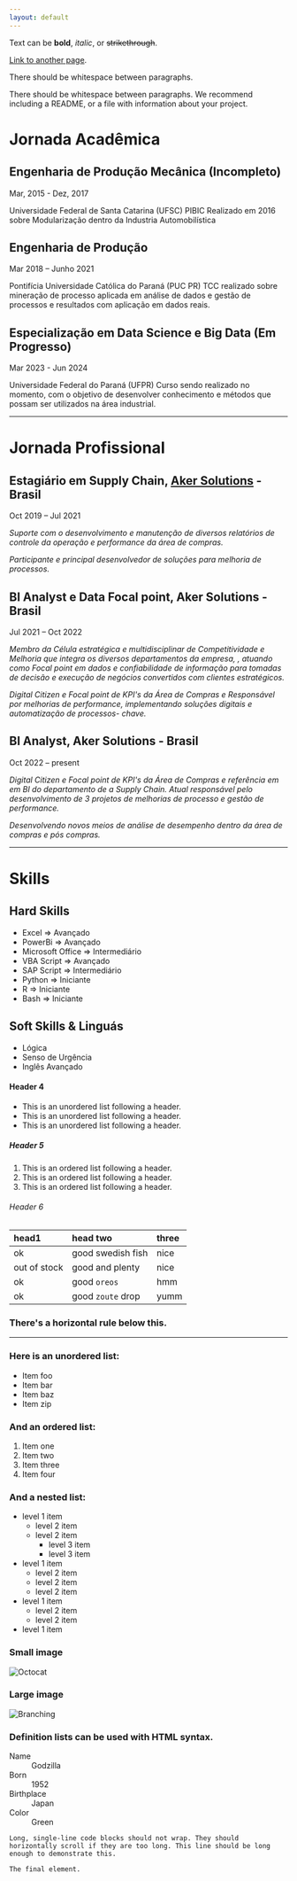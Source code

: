 ```yaml
---
layout: default
---
```


Text can be **bold**, _italic_, or ~~strikethrough~~.

[Link to another page](./another-page.html).

There should be whitespace between paragraphs.

There should be whitespace between paragraphs. We recommend including a README, or a file with information about your project.



# Jornada Acadêmica


## **Engenharia de Produção Mecânica (Incompleto)**
Mar, 2015 - Dez, 2017 

Universidade Federal de Santa Catarina (UFSC)
PIBIC Realizado em 2016 sobre Modularização dentro da Industria Automobilística


## **Engenharia de Produção**
Mar 2018 – Junho 2021

Pontifícia Universidade Católica do Paraná (PUC PR)
TCC realizado sobre mineração de processo aplicada em análise de dados e gestão de processos e resultados com aplicação em dados reais.

## **Especialização em Data Science e Big Data (Em Progresso)**
Mar 2023 - Jun 2024 

Universidade Federal do Paraná (UFPR)
Curso sendo realizado no momento, com o objetivo de desenvolver conhecimento e métodos que possam ser utilizados na área industrial.

* * *

# Jornada Profissional

## **Estagiário em Supply Chain**, [Aker Solutions](https://www.akersolutions.com/) - Brasil     
Oct 2019 – Jul 2021

_Suporte com o desenvolvimento e manutenção de diversos relatórios de controle da operação e performance da área de compras._

_Participante e principal desenvolvedor de soluções para melhoria de processos._

## **BI Analyst e Data Focal point**, Aker Solutions - Brasil
Jul 2021 – Oct 2022

_Membro da Célula estratégica e multidisciplinar de Competitividade e Melhoria que integra os diversos departamentos da empresa, , atuando como Focal point em dados e confiabilidade de informação para tomadas de decisão e execução de negócios convertidos com clientes estratégicos._

_Digital Citizen e Focal point de KPI's da Área de Compras e Responsável por melhorias de performance, implementando soluções digitais e automatização de processos- chave._

## **BI Analyst**, Aker Solutions - Brasil
Oct 2022 – present

_Digital Citizen e Focal point de KPI's da Área de Compras e referência em em BI do departamento de a Supply Chain. Atual responsável pelo desenvolvimento de 3 projetos de melhorias de processo e gestão de performance._

_Desenvolvendo novos meios de análise de desempenho dentro da área de compras e pós compras._


* * *

# Skills

## Hard Skills
*   Excel            =>      Avançado
*   PowerBi          =>      Avançado
*   Microsoft Office =>      Intermediário
*   VBA Script       =>      Avançado
*   SAP Script       =>      Intermediário
*   Python           =>      Iniciante
*   R                =>      Iniciante
*   Bash             =>      Iniciante


## Soft Skills & Linguás
*   Lógica
*   Senso de Urgência
*   Inglês Avançado



#### Header 4

*   This is an unordered list following a header.
*   This is an unordered list following a header.
*   This is an unordered list following a header.

##### Header 5

1.  This is an ordered list following a header.
2.  This is an ordered list following a header.
3.  This is an ordered list following a header.

###### Header 6

| head1        | head two          | three |
|:-------------|:------------------|:------|
| ok           | good swedish fish | nice  |
| out of stock | good and plenty   | nice  |
| ok           | good `oreos`      | hmm   |
| ok           | good `zoute` drop | yumm  |

### There's a horizontal rule below this.

* * *

### Here is an unordered list:

*   Item foo
*   Item bar
*   Item baz
*   Item zip

### And an ordered list:

1.  Item one
1.  Item two
1.  Item three
1.  Item four

### And a nested list:

- level 1 item
  - level 2 item
  - level 2 item
    - level 3 item
    - level 3 item
- level 1 item
  - level 2 item
  - level 2 item
  - level 2 item
- level 1 item
  - level 2 item
  - level 2 item
- level 1 item

### Small image

![Octocat](https://github.githubassets.com/images/icons/emoji/octocat.png)

### Large image

![Branching](https://guides.github.com/activities/hello-world/branching.png)


### Definition lists can be used with HTML syntax.

<dl>
<dt>Name</dt>
<dd>Godzilla</dd>
<dt>Born</dt>
<dd>1952</dd>
<dt>Birthplace</dt>
<dd>Japan</dd>
<dt>Color</dt>
<dd>Green</dd>
</dl>

```
Long, single-line code blocks should not wrap. They should horizontally scroll if they are too long. This line should be long enough to demonstrate this.
```

```
The final element.
```
